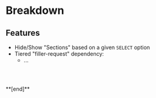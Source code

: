 # Breakdown

## Features

* Hide/Show "Sections" based on a given `SELECT` option
* Tiered "filler-request" dependency:
    - ...

    
```


```


<br/>
**[end]**
